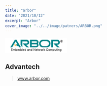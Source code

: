 ```yaml
---
title: "arbor"
date: "2021/10/12"
excerpt: "Arbor"
cover_image: "../../image/patners/ARBOR.png"
---
```


<img src='../../image/partners/ARBOR.png' />

## Advantech

> www.arbor.com
